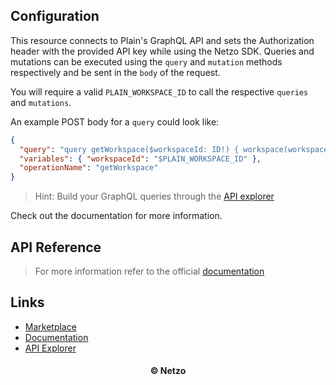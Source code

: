 ## Configuration

This resource connects to Plain's GraphQL API and sets the Authorization header
with the provided API key while using the Netzo SDK. Queries and mutations can
be executed using the `query` and `mutation` methods respectively and be sent in
the `body` of the request.

You will require a valid `PLAIN_WORKSPACE_ID` to call the respective `queries`
and `mutations`.

An example POST body for a `query` could look like:

```json
{
  "query": "query getWorkspace($workspaceId: ID!) { workspace(workspaceId: $workspaceId) { id name publicName } }",
  "variables": { "workspaceId": "$PLAIN_WORKSPACE_ID" },
  "operationName": "getWorkspace"
}
```

> Hint: Build your GraphQL queries through the [API explorer](#Links)

Check out the documentation for more information.

## API Reference

> For more information refer to the official [documentation](#links)

## Links

- [Marketplace](https://app.netzo.io/resources/resource-http-activecampaign)
- [Documentation](https://docs.plain.com/)
- [API Explorer](https://app.plain.com/developer/api-explorer/)

<div align="center">
  <h4>© Netzo</h4>
</div>
